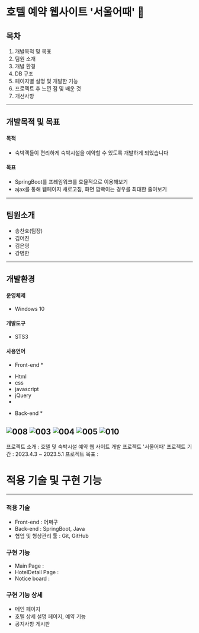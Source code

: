 # 호텔 예약 웹사이트 '서울어때' 🏨

## 목차
1. 개발목적 및 목표
2. 팀원 소개
3. 개발 환경
4. DB 구조
5. 페이지별 설명 및 개발한 기능
6. 프로젝트 후 느낀 점 및 배운 것
7. 개선사항
---
## 개발목적 및 목표

#### 목적
- 숙박객들이 편리하게 숙박시설을 예약할 수 있도록 개발하게 되었습니다
#### 목표
- SpringBoot를 프레임워크를 효율적으로 이용해보기
- ajax를 통해 웹페이지 새로고침, 화면 깜빡이는 경우를 최대한 줄여보기

---
## 팀원소개
- 송찬호(팀장)
- 김어진
- 김은영
- 강병한

---
## 개발환경

#### 운영체제
- Windows 10

#### 개발도구
- STS3

#### 사용언어
* Front-end *
- Html
- css
- javascript
- jQuery
- 
* Back-end *

![008](https://github.com/mithzinf/HotelProject/assets/124668883/1838c547-a000-4a95-b49a-fa5dfbff069f)
![003](https://github.com/mithzinf/HotelProject/assets/124668883/248b39b2-6dca-4aab-8f52-a8a323d07ea3)
![004](https://github.com/mithzinf/HotelProject/assets/124668883/76f3511d-af66-4f20-a98e-6cb45524ff67)
![005](https://github.com/mithzinf/HotelProject/assets/124668883/3a014742-c2c6-4d05-b4af-8deba4eb64d5)
![010](https://github.com/mithzinf/HotelProject/assets/124668883/1682842d-649d-418f-8b26-3d7e25fe5748)
---
프로젝트 소개 : 호텔 및 숙박시설 예약 웹 사이트 개발  프로젝트 '서울어때'
프로젝트 기간 : 2023.4.3 ~ 2023.5.1
프로젝트 목표 : 

# 적용 기술 및 구현 기능
---
### 적용 기술
- Front-end : 어쩌구
- Back-end : SpringBoot, Java
- 협업 및 형상관리 툴 : Git, GitHub

### 구현 기능
- Main Page : 
- HotelDetail Page : 
- Notice board : 

### 구현 기능 상세
- 메인 페이지
- 호텔 상세 설명 페이지, 예약 기능
- 공지사항 게시판
